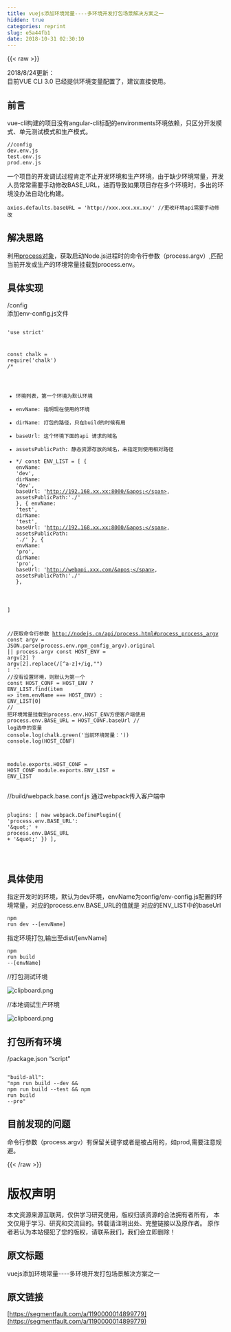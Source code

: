 ```yaml
---
title: vuejs添加环境常量----多环境开发打包场景解决方案之一
hidden: true
categories: reprint
slug: e5a44fb1
date: 2018-10-31 02:30:10
---
```


{{< raw >}}
<p>2018/8/24&#x66F4;&#x65B0;&#xFF1A;<br>&#x76EE;&#x524D;VUE CLI 3.0 &#x5DF2;&#x7ECF;&#x63D0;&#x4F9B;&#x73AF;&#x5883;&#x53D8;&#x91CF;&#x914D;&#x7F6E;&#x4E86;&#xFF0C;&#x5EFA;&#x8BAE;&#x76F4;&#x63A5;&#x4F7F;&#x7528;&#x3002;</p><h2 id="articleHeader0">&#x524D;&#x8A00;</h2><p>vue-cli&#x6784;&#x5EFA;&#x7684;&#x9879;&#x76EE;&#x6CA1;&#x6709;angular-cli&#x6807;&#x914D;&#x7684;environments&#x73AF;&#x5883;&#x4F9D;&#x8D56;&#xFF0C;&#x53EA;&#x533A;&#x5206;&#x5F00;&#x53D1;&#x6A21;&#x5F0F;&#x3001;&#x5355;&#x5143;&#x6D4B;&#x8BD5;&#x6A21;&#x5F0F;&#x548C;&#x751F;&#x4EA7;&#x6A21;&#x5F0F;&#x3002;</p><div class="widget-codetool" style="display:none"><div class="widget-codetool--inner"><span class="selectCode code-tool" data-toggle="tooltip" data-placement="top" title="" data-original-title="&#x5168;&#x9009;"></span> <span type="button" class="copyCode code-tool" data-toggle="tooltip" data-placement="top" data-clipboard-text="//config
dev.env.js
test.env.js
prod.env.js" title="" data-original-title="&#x590D;&#x5236;"></span> <span type="button" class="saveToNote code-tool" data-toggle="tooltip" data-placement="top" title="" data-original-title="&#x653E;&#x8FDB;&#x7B14;&#x8BB0;"></span></div></div><pre class="hljs stylus"><code><span class="hljs-comment">//config</span>
dev<span class="hljs-selector-class">.env</span><span class="hljs-selector-class">.js</span>
test<span class="hljs-selector-class">.env</span><span class="hljs-selector-class">.js</span>
prod<span class="hljs-selector-class">.env</span><span class="hljs-selector-class">.js</span></code></pre><p>&#x4E00;&#x4E2A;&#x9879;&#x76EE;&#x7684;&#x5F00;&#x53D1;&#x8C03;&#x8BD5;&#x8FC7;&#x7A0B;&#x80AF;&#x5B9A;&#x4E0D;&#x6B62;&#x5F00;&#x53D1;&#x73AF;&#x5883;&#x548C;&#x751F;&#x4EA7;&#x73AF;&#x5883;&#xFF0C;&#x7531;&#x4E8E;&#x7F3A;&#x5C11;&#x73AF;&#x5883;&#x5E38;&#x91CF;&#xFF0C;&#x5F00;&#x53D1;&#x4EBA;&#x5458;&#x5E38;&#x5E38;&#x9700;&#x8981;&#x624B;&#x52A8;&#x4FEE;&#x6539;BASE_URL&#xFF0C;&#x8FDB;&#x800C;&#x5BFC;&#x81F4;&#x5982;&#x679C;&#x9879;&#x76EE;&#x5B58;&#x5728;&#x591A;&#x4E2A;&#x73AF;&#x5883;&#x65F6;&#xFF0C;&#x591A;&#x51FA;&#x7684;&#x73AF;&#x5883;&#x6CA1;&#x529E;&#x6CD5;&#x81EA;&#x52A8;&#x5316;&#x6784;&#x5EFA;&#x3002;</p><div class="widget-codetool" style="display:none"><div class="widget-codetool--inner"><span class="selectCode code-tool" data-toggle="tooltip" data-placement="top" title="" data-original-title="&#x5168;&#x9009;"></span> <span type="button" class="copyCode code-tool" data-toggle="tooltip" data-placement="top" data-clipboard-text="axios.defaults.baseURL = &apos;http://xxx.xxx.xx.xx/&apos; //&#x66F4;&#x6539;&#x73AF;&#x5883;api&#x9700;&#x8981;&#x624B;&#x52A8;&#x4FEE;&#x6539;" title="" data-original-title="&#x590D;&#x5236;"></span> <span type="button" class="saveToNote code-tool" data-toggle="tooltip" data-placement="top" title="" data-original-title="&#x653E;&#x8FDB;&#x7B14;&#x8BB0;"></span></div></div><pre class="hljs stylus"><code style="word-break:break-word;white-space:initial">axios<span class="hljs-selector-class">.defaults</span><span class="hljs-selector-class">.baseURL</span> = <span class="hljs-string">&apos;http://xxx.xxx.xx.xx/&apos;</span> <span class="hljs-comment">//&#x66F4;&#x6539;&#x73AF;&#x5883;api&#x9700;&#x8981;&#x624B;&#x52A8;&#x4FEE;&#x6539;</span></code></pre><h2 id="articleHeader1">&#x89E3;&#x51B3;&#x601D;&#x8DEF;</h2><p>&#x5229;&#x7528;<a href="http://nodejs.cn/api/process.html" rel="nofollow noreferrer" target="_blank">process&#x5BF9;&#x8C61;</a>&#xFF0C;&#x83B7;&#x53D6;&#x542F;&#x52A8;Node.js&#x8FDB;&#x7A0B;&#x65F6;&#x7684;&#x547D;&#x4EE4;&#x884C;&#x53C2;&#x6570;&#xFF08;process.argv&#xFF09;,&#x5339;&#x914D;&#x5F53;&#x524D;&#x5F00;&#x53D1;&#x6216;&#x751F;&#x4EA7;&#x7684;&#x73AF;&#x5883;&#x5E38;&#x91CF;&#x6302;&#x8F7D;&#x5230;process.env&#x3002;</p><h2 id="articleHeader2">&#x5177;&#x4F53;&#x5B9E;&#x73B0;</h2><p>/config<br>&#x6DFB;&#x52A0;env-config.js&#x6587;&#x4EF6;</p><div class="widget-codetool" style="display:none"><div class="widget-codetool--inner"><span class="selectCode code-tool" data-toggle="tooltip" data-placement="top" title="" data-original-title="&#x5168;&#x9009;"></span> <span type="button" class="copyCode code-tool" data-toggle="tooltip" data-placement="top" data-clipboard-text="
&apos;use strict&apos;

const chalk = require(&apos;chalk&apos;)
/*
* &#x73AF;&#x5883;&#x5217;&#x8868;&#xFF0C;&#x7B2C;&#x4E00;&#x4E2A;&#x73AF;&#x5883;&#x4E3A;&#x9ED8;&#x8BA4;&#x73AF;&#x5883;
* envName: &#x6307;&#x660E;&#x73B0;&#x5728;&#x4F7F;&#x7528;&#x7684;&#x73AF;&#x5883;
* dirName: &#x6253;&#x5305;&#x7684;&#x8DEF;&#x5F84;&#xFF0C;&#x53EA;&#x5728;build&#x7684;&#x65F6;&#x5019;&#x6709;&#x7528;
* baseUrl: &#x8FD9;&#x4E2A;&#x73AF;&#x5883;&#x4E0B;&#x9762;&#x7684;api &#x8BF7;&#x6C42;&#x7684;&#x57DF;&#x540D;
* assetsPublicPath: &#x9759;&#x6001;&#x8D44;&#x6E90;&#x5B58;&#x653E;&#x7684;&#x57DF;&#x540D;&#xFF0C;&#x672A;&#x6307;&#x5B9A;&#x5219;&#x4F7F;&#x7528;&#x76F8;&#x5BF9;&#x8DEF;&#x5F84;
* */
const ENV_LIST = [
    {
        envName: &apos;dev&apos;,
        dirName: &apos;dev&apos;,
        baseUrl: &apos;http://192.168.xx.xx:8000/&apos;,
        assetsPublicPath:&apos;./&apos;
    },
    {
        envName: &apos;test&apos;,
        dirName: &apos;test&apos;,
        baseUrl: &apos;http://192.168.xx.xx:8000/&apos;,
        assetsPublicPath: &apos;./&apos;
    },
    {
        envName: &apos;pro&apos;,
        dirName: &apos;pro&apos;,
        baseUrl: &apos;http://webapi.xxx.com/&apos;,
        assetsPublicPath:&apos;./&apos;
    },

]

//&#x83B7;&#x53D6;&#x547D;&#x4EE4;&#x884C;&#x53C2;&#x6570; http://nodejs.cn/api/process.html#process_process_argv
const argv = JSON.parse(process.env.npm_config_argv).original || process.argv
const HOST_ENV = argv[2] ? argv[2].replace(/[^a-z]+/ig,&quot;&quot;) : &apos;&apos;
//&#x6CA1;&#x6709;&#x8BBE;&#x7F6E;&#x73AF;&#x5883;&#xFF0C;&#x5219;&#x9ED8;&#x8BA4;&#x4E3A;&#x7B2C;&#x4E00;&#x4E2A;
const HOST_CONF = HOST_ENV  ? ENV_LIST.find(item =&gt; item.envName === HOST_ENV) : ENV_LIST[0] 
// &#x628A;&#x73AF;&#x5883;&#x5E38;&#x91CF;&#x6302;&#x8F7D;&#x5230;process.env.HOST_ENV&#x65B9;&#x4FBF;&#x5BA2;&#x6237;&#x7AEF;&#x4F7F;&#x7528;
process.env.BASE_URL = HOST_CONF.baseUrl
// log&#x9009;&#x4E2D;&#x7684;&#x53D8;&#x91CF;
console.log(chalk.green(&apos;&#x5F53;&#x524D;&#x73AF;&#x5883;&#x5E38;&#x91CF;&#xFF1A;&apos;))
console.log(HOST_CONF)

module.exports.HOST_CONF = HOST_CONF
module.exports.ENV_LIST = ENV_LIST" title="" data-original-title="&#x590D;&#x5236;"></span> <span type="button" class="saveToNote code-tool" data-toggle="tooltip" data-placement="top" title="" data-original-title="&#x653E;&#x8FDB;&#x7B14;&#x8BB0;"></span></div></div><pre class="hljs javascript"><code><span class="hljs-meta">
&apos;use strict&apos;</span>

<span class="hljs-keyword">const</span> chalk = <span class="hljs-built_in">require</span>(<span class="hljs-string">&apos;chalk&apos;</span>)
<span class="hljs-comment">/*
* &#x73AF;&#x5883;&#x5217;&#x8868;&#xFF0C;&#x7B2C;&#x4E00;&#x4E2A;&#x73AF;&#x5883;&#x4E3A;&#x9ED8;&#x8BA4;&#x73AF;&#x5883;
* envName: &#x6307;&#x660E;&#x73B0;&#x5728;&#x4F7F;&#x7528;&#x7684;&#x73AF;&#x5883;
* dirName: &#x6253;&#x5305;&#x7684;&#x8DEF;&#x5F84;&#xFF0C;&#x53EA;&#x5728;build&#x7684;&#x65F6;&#x5019;&#x6709;&#x7528;
* baseUrl: &#x8FD9;&#x4E2A;&#x73AF;&#x5883;&#x4E0B;&#x9762;&#x7684;api &#x8BF7;&#x6C42;&#x7684;&#x57DF;&#x540D;
* assetsPublicPath: &#x9759;&#x6001;&#x8D44;&#x6E90;&#x5B58;&#x653E;&#x7684;&#x57DF;&#x540D;&#xFF0C;&#x672A;&#x6307;&#x5B9A;&#x5219;&#x4F7F;&#x7528;&#x76F8;&#x5BF9;&#x8DEF;&#x5F84;
* */</span>
<span class="hljs-keyword">const</span> ENV_LIST = [
    {
        <span class="hljs-attr">envName</span>: <span class="hljs-string">&apos;dev&apos;</span>,
        <span class="hljs-attr">dirName</span>: <span class="hljs-string">&apos;dev&apos;</span>,
        <span class="hljs-attr">baseUrl</span>: <span class="hljs-string">&apos;http://192.168.xx.xx:8000/&apos;</span>,
        <span class="hljs-attr">assetsPublicPath</span>:<span class="hljs-string">&apos;./&apos;</span>
    },
    {
        <span class="hljs-attr">envName</span>: <span class="hljs-string">&apos;test&apos;</span>,
        <span class="hljs-attr">dirName</span>: <span class="hljs-string">&apos;test&apos;</span>,
        <span class="hljs-attr">baseUrl</span>: <span class="hljs-string">&apos;http://192.168.xx.xx:8000/&apos;</span>,
        <span class="hljs-attr">assetsPublicPath</span>: <span class="hljs-string">&apos;./&apos;</span>
    },
    {
        <span class="hljs-attr">envName</span>: <span class="hljs-string">&apos;pro&apos;</span>,
        <span class="hljs-attr">dirName</span>: <span class="hljs-string">&apos;pro&apos;</span>,
        <span class="hljs-attr">baseUrl</span>: <span class="hljs-string">&apos;http://webapi.xxx.com/&apos;</span>,
        <span class="hljs-attr">assetsPublicPath</span>:<span class="hljs-string">&apos;./&apos;</span>
    },

]

<span class="hljs-comment">//&#x83B7;&#x53D6;&#x547D;&#x4EE4;&#x884C;&#x53C2;&#x6570; http://nodejs.cn/api/process.html#process_process_argv</span>
<span class="hljs-keyword">const</span> argv = <span class="hljs-built_in">JSON</span>.parse(process.env.npm_config_argv).original || process.argv
<span class="hljs-keyword">const</span> HOST_ENV = argv[<span class="hljs-number">2</span>] ? argv[<span class="hljs-number">2</span>].replace(<span class="hljs-regexp">/[^a-z]+/ig</span>,<span class="hljs-string">&quot;&quot;</span>) : <span class="hljs-string">&apos;&apos;</span>
<span class="hljs-comment">//&#x6CA1;&#x6709;&#x8BBE;&#x7F6E;&#x73AF;&#x5883;&#xFF0C;&#x5219;&#x9ED8;&#x8BA4;&#x4E3A;&#x7B2C;&#x4E00;&#x4E2A;</span>
<span class="hljs-keyword">const</span> HOST_CONF = HOST_ENV  ? ENV_LIST.find(<span class="hljs-function"><span class="hljs-params">item</span> =&gt;</span> item.envName === HOST_ENV) : ENV_LIST[<span class="hljs-number">0</span>] 
<span class="hljs-comment">// &#x628A;&#x73AF;&#x5883;&#x5E38;&#x91CF;&#x6302;&#x8F7D;&#x5230;process.env.HOST_ENV&#x65B9;&#x4FBF;&#x5BA2;&#x6237;&#x7AEF;&#x4F7F;&#x7528;</span>
process.env.BASE_URL = HOST_CONF.baseUrl
<span class="hljs-comment">// log&#x9009;&#x4E2D;&#x7684;&#x53D8;&#x91CF;</span>
<span class="hljs-built_in">console</span>.log(chalk.green(<span class="hljs-string">&apos;&#x5F53;&#x524D;&#x73AF;&#x5883;&#x5E38;&#x91CF;&#xFF1A;&apos;</span>))
<span class="hljs-built_in">console</span>.log(HOST_CONF)

<span class="hljs-built_in">module</span>.exports.HOST_CONF = HOST_CONF
<span class="hljs-built_in">module</span>.exports.ENV_LIST = ENV_LIST</code></pre><p>//build/webpack.base.conf.js &#x901A;&#x8FC7;webpack&#x4F20;&#x5165;&#x5BA2;&#x6237;&#x7AEF;&#x4E2D;</p><div class="widget-codetool" style="display:none"><div class="widget-codetool--inner"><span class="selectCode code-tool" data-toggle="tooltip" data-placement="top" title="" data-original-title="&#x5168;&#x9009;"></span> <span type="button" class="copyCode code-tool" data-toggle="tooltip" data-placement="top" data-clipboard-text="  plugins: [
    new webpack.DefinePlugin({
      &apos;process.env.BASE_URL&apos;: &apos;\&quot;&apos; + process.env.BASE_URL + &apos;\&quot;&apos;
    })
  ],

" title="" data-original-title="&#x590D;&#x5236;"></span> <span type="button" class="saveToNote code-tool" data-toggle="tooltip" data-placement="top" title="" data-original-title="&#x653E;&#x8FDB;&#x7B14;&#x8BB0;"></span></div></div><pre class="hljs stylus"><code>  plugins: [
    new webpack.DefinePlugin({
      <span class="hljs-string">&apos;process.env.BASE_URL&apos;</span>: <span class="hljs-string">&apos;\&quot;&apos;</span> + process<span class="hljs-selector-class">.env</span><span class="hljs-selector-class">.BASE_URL</span> + <span class="hljs-string">&apos;\&quot;&apos;</span>
    })
  ],

</code></pre><h2 id="articleHeader3">&#x5177;&#x4F53;&#x4F7F;&#x7528;</h2><p>&#x6307;&#x5B9A;&#x5F00;&#x53D1;&#x65F6;&#x7684;&#x73AF;&#x5883;&#xFF0C;&#x9ED8;&#x8BA4;&#x4E3A;dev&#x73AF;&#x5883;&#xFF0C;envName&#x4E3A;config/env-config.js&#x914D;&#x7F6E;&#x7684;&#x73AF;&#x5883;&#x5E38;&#x91CF;&#xFF0C;&#x5BF9;&#x5E94;&#x7684;process.env.BASE_URL&#x7684;&#x503C;&#x5C31;&#x662F; &#x5BF9;&#x5E94;&#x7684;ENV_LIST&#x4E2D;&#x7684;baseUrl</p><div class="widget-codetool" style="display:none"><div class="widget-codetool--inner"><span class="selectCode code-tool" data-toggle="tooltip" data-placement="top" title="" data-original-title="&#x5168;&#x9009;"></span> <span type="button" class="copyCode code-tool" data-toggle="tooltip" data-placement="top" data-clipboard-text="npm run dev --[envName]
" title="" data-original-title="&#x590D;&#x5236;"></span> <span type="button" class="saveToNote code-tool" data-toggle="tooltip" data-placement="top" title="" data-original-title="&#x653E;&#x8FDB;&#x7B14;&#x8BB0;"></span></div></div><pre class="hljs dockerfile"><code>npm <span class="hljs-keyword">run</span><span class="bash"> dev --[envName]
</span></code></pre><p>&#x6307;&#x5B9A;&#x73AF;&#x5883;&#x6253;&#x5305;,&#x8F93;&#x51FA;&#x81F3;dist/[envName]</p><div class="widget-codetool" style="display:none"><div class="widget-codetool--inner"><span class="selectCode code-tool" data-toggle="tooltip" data-placement="top" title="" data-original-title="&#x5168;&#x9009;"></span> <span type="button" class="copyCode code-tool" data-toggle="tooltip" data-placement="top" data-clipboard-text="npm run build --[envName]
" title="" data-original-title="&#x590D;&#x5236;"></span> <span type="button" class="saveToNote code-tool" data-toggle="tooltip" data-placement="top" title="" data-original-title="&#x653E;&#x8FDB;&#x7B14;&#x8BB0;"></span></div></div><pre class="hljs dockerfile"><code>npm <span class="hljs-keyword">run</span><span class="bash"> build --[envName]
</span></code></pre><p>//&#x6253;&#x5305;&#x6D4B;&#x8BD5;&#x73AF;&#x5883;</p><p><span class="img-wrap"><img data-src="/img/bVbaGn7?w=597&amp;h=208" src="https://static.alili.tech/img/bVbaGn7?w=597&amp;h=208" alt="clipboard.png" title="clipboard.png" style="cursor:pointer;display:inline"></span></p><p>//&#x672C;&#x5730;&#x8C03;&#x8BD5;&#x751F;&#x4EA7;&#x73AF;&#x5883;</p><p><span class="img-wrap"><img data-src="/img/bVbaGiR?w=581&amp;h=278" src="https://static.alili.tech/img/bVbaGiR?w=581&amp;h=278" alt="clipboard.png" title="clipboard.png" style="cursor:pointer;display:inline"></span></p><h2 id="articleHeader4">&#x6253;&#x5305;&#x6240;&#x6709;&#x73AF;&#x5883;</h2><p>/package.json &#x201C;script&quot;</p><div class="widget-codetool" style="display:none"><div class="widget-codetool--inner"><span class="selectCode code-tool" data-toggle="tooltip" data-placement="top" title="" data-original-title="&#x5168;&#x9009;"></span> <span type="button" class="copyCode code-tool" data-toggle="tooltip" data-placement="top" data-clipboard-text=" &quot;build-all&quot;: &quot;npm run build --dev &amp;&amp; npm run build --test &amp;&amp; npm run build --pro&quot;
" title="" data-original-title="&#x590D;&#x5236;"></span> <span type="button" class="saveToNote code-tool" data-toggle="tooltip" data-placement="top" title="" data-original-title="&#x653E;&#x8FDB;&#x7B14;&#x8BB0;"></span></div></div><pre class="hljs n1ql"><code> &quot;<span class="hljs-keyword">build</span>-<span class="hljs-keyword">all</span><span class="hljs-string">&quot;: &quot;</span>npm run <span class="hljs-keyword">build</span> --dev &amp;&amp; npm run <span class="hljs-keyword">build</span> --test &amp;&amp; npm run <span class="hljs-keyword">build</span> --pro<span class="hljs-string">&quot;
</span></code></pre><h2 id="articleHeader5">&#x76EE;&#x524D;&#x53D1;&#x73B0;&#x7684;&#x95EE;&#x9898;</h2><p>&#x547D;&#x4EE4;&#x884C;&#x53C2;&#x6570;&#xFF08;process.argv&#xFF09;&#x6709;&#x4FDD;&#x7559;&#x5173;&#x952E;&#x5B57;&#x6216;&#x8005;&#x662F;&#x88AB;&#x5360;&#x7528;&#x7684;&#xFF0C;&#x5982;prod,&#x9700;&#x8981;&#x6CE8;&#x610F;&#x89C4;&#x907F;&#x3002;</p>
{{< /raw >}}

# 版权声明
本文资源来源互联网，仅供学习研究使用，版权归该资源的合法拥有者所有，
本文仅用于学习、研究和交流目的。转载请注明出处、完整链接以及原作者。
原作者若认为本站侵犯了您的版权，请联系我们，我们会立即删除！

## 原文标题
vuejs添加环境常量----多环境开发打包场景解决方案之一

## 原文链接
[https://segmentfault.com/a/1190000014899779](https://segmentfault.com/a/1190000014899779)

